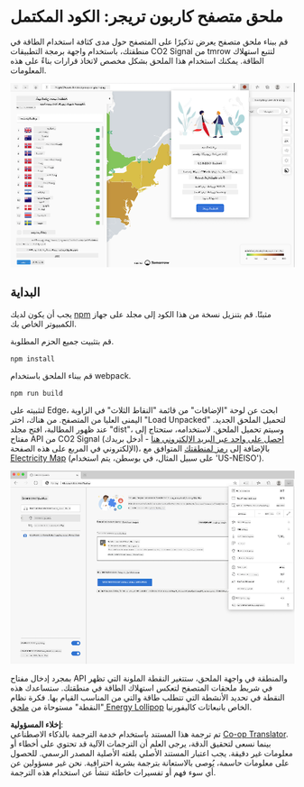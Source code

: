 <!--
CO_OP_TRANSLATOR_METADATA:
{
  "original_hash": "3f5e6821e0febccfc5d05e7c944d9e3d",
  "translation_date": "2025-08-26T00:00:44+00:00",
  "source_file": "5-browser-extension/solution/translation/README.ja.md",
  "language_code": "ar"
}
-->
# ملحق متصفح كاربون تريجر: الكود المكتمل

قم ببناء ملحق متصفح يعرض تذكيرًا على المتصفح حول مدى كثافة استخدام الطاقة في منطقتك، باستخدام واجهة برمجة التطبيقات CO2 Signal من tmrow لتتبع استهلاك الطاقة. يمكنك استخدام هذا الملحق بشكل مخصص لاتخاذ قرارات بناءً على هذه المعلومات.

![لقطة شاشة للملحق](../../../../../translated_images/extension-screenshot.0e7f5bfa110e92e3875e1bc9405edd45a3d2e02963e48900adb91926a62a5807.ar.png)

## البداية

يجب أن يكون لديك [npm](https://npmjs.com) مثبتًا. قم بتنزيل نسخة من هذا الكود إلى مجلد على جهاز الكمبيوتر الخاص بك.

قم بتثبيت جميع الحزم المطلوبة.

```
npm install
```

قم ببناء الملحق باستخدام webpack.

```
npm run build
```

لتثبيته على Edge، ابحث عن لوحة "الإضافات" من قائمة "النقاط الثلاث" في الزاوية اليمنى العليا من المتصفح. من هناك، اختر "Load Unpacked" لتحميل الملحق الجديد. عند ظهور المطالبة، افتح مجلد "dist"، وسيتم تحميل الملحق. لاستخدامه، ستحتاج إلى مفتاح API من CO2 Signal ([احصل على واحد عبر البريد الإلكتروني هنا](https://www.co2signal.com/) - أدخل بريدك الإلكتروني في المربع على هذه الصفحة)، بالإضافة إلى [رمز لمنطقتك](http://api.electricitymap.org/v3/zones) المتوافق مع [Electricity Map](https://www.electricitymap.org/map) (على سبيل المثال، في بوسطن، يتم استخدام 'US-NEISO').

![التثبيت](../../../../../translated_images/install-on-edge.78634f02842c48283726c531998679a6f03a45556b2ee99d8ff231fe41446324.ar.png)

بمجرد إدخال مفتاح API والمنطقة في واجهة الملحق، ستتغير النقطة الملونة التي تظهر في شريط ملحقات المتصفح لتعكس استهلاك الطاقة في منطقتك. ستساعدك هذه النقطة في تحديد الأنشطة التي تتطلب طاقة والتي من المناسب القيام بها. فكرة نظام "النقطة" مستوحاة من [ملحق Energy Lollipop](https://energylollipop.com/) الخاص بانبعاثات كاليفورنيا.

**إخلاء المسؤولية**:  
تم ترجمة هذا المستند باستخدام خدمة الترجمة بالذكاء الاصطناعي [Co-op Translator](https://github.com/Azure/co-op-translator). بينما نسعى لتحقيق الدقة، يرجى العلم أن الترجمات الآلية قد تحتوي على أخطاء أو معلومات غير دقيقة. يجب اعتبار المستند الأصلي بلغته الأصلية المصدر الرسمي. للحصول على معلومات حاسمة، يُوصى بالاستعانة بترجمة بشرية احترافية. نحن غير مسؤولين عن أي سوء فهم أو تفسيرات خاطئة تنشأ عن استخدام هذه الترجمة.